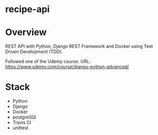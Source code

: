 # recipe-api

# Overview
REST API with Python, Django REST Framework and Docker using Test Driven Development (TDD).

Followed one of the Udemy course.
URL: https://www.udemy.com/course/django-python-advanced/

# Stack
- Python
- Django
- Docker
- postgreSQl
- Travis CI
- unittest

